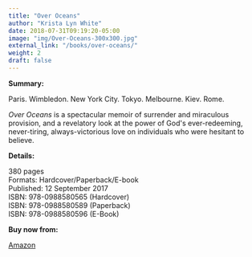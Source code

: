 ```yaml
---
title: "Over Oceans"
author: "Krista Lyn White"
date: 2018-07-31T09:19:20-05:00
image: "img/Over-Oceans-300x300.jpg"
external_link: "/books/over-oceans/"
weight: 2
draft: false
---
```


**Summary:**<br>

Paris. Wimbledon. New York City. Tokyo. Melbourne. Kiev. Rome.

_Over Oceans_ is a spectacular memoir of surrender and miraculous provision, and a revelatory look at the power of God's ever-redeeming, never-tiring, always-victorious love on individuals who were hesitant to believe.

**Details:**<br>

380 pages<br>
Formats: Hardcover/Paperback/E-book<br>
Published: 12 September 2017<br>
ISBN: 978-0988580565 (Hardcover)<br>
ISBN: 978-0988580589 (Paperback)<br>
ISBN: 978-0988580596 (E-Book)<br>

**Buy now from:**<br>

[Amazon](https://www.amazon.com/dp/0988580586/)<br>
